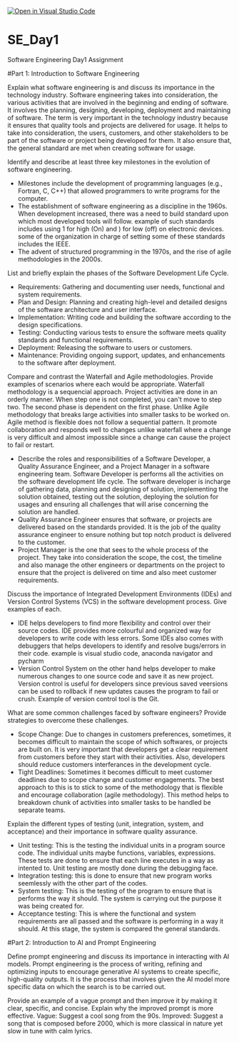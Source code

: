 [![Open in Visual Studio Code](https://classroom.github.com/assets/open-in-vscode-2e0aaae1b6195c2367325f4f02e2d04e9abb55f0b24a779b69b11b9e10269abc.svg)](https://classroom.github.com/online_ide?assignment_repo_id=15572239&assignment_repo_type=AssignmentRepo)
# SE_Day1
Software Engineering Day1 Assignment

#Part 1: Introduction to Software Engineering

Explain what software engineering is and discuss its importance in the technology industry.
Software engineering takes into consideration, the various activities that are involved in the beginning and ending of software. It involves the planning, designing, developing, deployment and maintaining of software. The term is very important in the technology industry because it ensures that quality tools and projects are delivered for usage. It helps to take into consideration, the users, customers, and other stakeholders to be part of the software or project being developed for them. It also ensure that, the general standard are met when creating software for usage.

Identify and describe at least three key milestones in the evolution of software engineering.
- Milestones include the development of programming languages (e.g., Fortran, C, C++) that allowed programmers to write programs for the computer. 
- The establishment of software engineering as a discipline in the 1960s. When development increased, there was a need to build standard upon which most developed tools will follow. example of such standards includes using 1 for high (On) and ) for low (off) on electronic devices. some of the organization in charge of setting some of these standards includes the IEEE. 
- The advent of structured programming in the 1970s, and the rise of agile methodologies in the 2000s.

List and briefly explain the phases of the Software Development Life Cycle.
  - Requirements: Gathering and documenting user needs, functional and system requirements.
  - Plan and Design: Planning and creating high-level and detailed designs of the software architecture and user interface.
  - Implementation: Writing code and building the software according to the design specifications.
  - Testing: Conducting various tests to ensure the software meets quality standards and functional requirements.
  - Deployment: Releasing the software to users or customers.
  - Maintenance: Providing ongoing support, updates, and enhancements to the software after deployment.

Compare and contrast the Waterfall and Agile methodologies. Provide examples of scenarios where each would be appropriate.
Waterfall methodology is a sequencial approach. Project activities are done in an orderly manner. When step one is not completed, you can't move to step two. The second phase is dependent on the first phase. Unlike Agile methodology that breaks large activities into smaller tasks to be worked on. Agile method is flexible does not follow a sequential pattern. It promote collaboration and responds well to changes unlike waterfall where a change is very difficult and almost impossible since a change can cause the project to fail or restart. 

- Describe the roles and responsibilities of a Software Developer, a Quality Assurance Engineer, and a Project Manager in a software engineering team.
Software Developer is performs all the activities on the software development life cycle. The software developer is incharge of gathering data, planning and designing of solution, implementing the solution obtained, testing out the solution, deploying the solution for usages and ensuring all challenges that will arise concerning the solution are handled. 
- Quality Assurance Engineer ensures that software, or projects are delivered based on the standards provided. It is the job of the quality assurance engineer to ensure nothing but top notch product is delivered to the customer.
- Project Manager is the one that sees to the whole process of the project. They take into consideration the scope, the cost, the timeline and also manage the other engineers or departments on the project to ensure that the project is delivered on time and also meet customer requirements. 

Discuss the importance of Integrated Development Environments (IDEs) and Version Control Systems (VCS) in the software development process. Give examples of each.
- IDE helps developers to find more flexibility and control over their source codes. IDE provides more colourful and organized way for developers to write code with less errors. Some IDEs also comes with debuggers that helps developers to identify and resolve bugs/errors in their code. example is visual studio code, anaconda navigator and pycharm
- Version Control System on the other hand helps developer to make numerous changes to one source code and save it as new project. Version control is useful for developers since previous saved veersions can be used to rollback if new updates causes the program to fail or crush. Example of version control tool is the Git.

What are some common challenges faced by software engineers? Provide strategies to overcome these challenges.
- Scope Change: Due to changes in customers preferences, sometimes, it becomes difficult to maintain the scope of which softwares, or projects are built on. It is very important that developers get a clear requirement from customers before they start with their activities. Also, developers should reduce customers interferances in the development cycle.
- Tight Deadlines: Sometimes it becomes difficult to meet customer deadlines due to scope change and customer engagements. The best approach to this is to stick to some of the methodology that is flexible and encourage collaboration (agile methodology). This method helps to breakdown chunk of activities into smaller tasks to be handled be separate teams.  

Explain the different types of testing (unit, integration, system, and acceptance) and their importance in software quality assurance.
- Unit testing: This is the testing the individual units in a program source code. The individual units maybe functions, variables, expressions. These tests are done to ensure that each line executes in a way as intented to. Unit testing are mostly done during the debugging face.
- Integration testing: this is done to ensure that new program works seemlessly with the other part of the codes.
- System testing: This is the testing of the program to ensure that is performs the way it should. The system is carrying out the purpose it was being created for.
- Acceptance testing: This is where the functional and system requirements are all passed and the software is performing in a way it should. At this stage, the system is compared the general standards. 

#Part 2: Introduction to AI and Prompt Engineering


Define prompt engineering and discuss its importance in interacting with AI models.
Prompt engineering is the process of writing, refining and optimizing inputs to encourage generative AI systems to create specific, high-quality outputs. It is the process that involves given the AI model more specific data on which the search is to be carried out. 

Provide an example of a vague prompt and then improve it by making it clear, specific, and concise. Explain why the improved prompt is more effective.
Vague: Suggest a cool song from the 90s.
Improved: Suggest a song that is composed before 2000, which is more classical in nature yet slow in tune with calm lyrics. 


